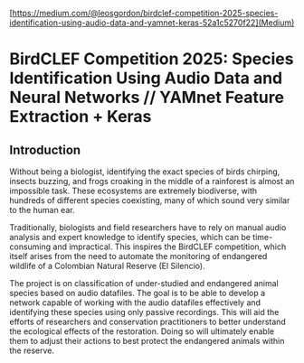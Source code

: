 [https://medium.com/@leosgordon/birdclef-competition-2025-species-identification-using-audio-data-and-yamnet-keras-52a1c5270f22](Medium)

# BirdCLEF Competition 2025: Species Identification Using Audio Data and Neural Networks // YAMnet Feature Extraction + Keras
## Introduction
Without being a biologist, identifying the exact species of birds chirping, insects buzzing, and frogs croaking in the middle of a rainforest is almost an impossible task. These ecosystems are extremely biodiverse, with hundreds of different species coexisting, many of which sound very similar to the human ear.

Traditionally, biologists and field researchers have to rely on manual audio analysis and expert knowledge to identify species, which can be time-consuming and impractical. This inspires the BirdCLEF competition, which itself arises from the need to automate the monitoring of endangered wildlife of a Colombian Natural Reserve (El Silencio).

The project is on classification of under-studied and endangered animal species based on audio datafiles. The goal is to be able to develop a network capable of working with the audio datafiles effectively and identifying these species using only passive recordings. This will aid the efforts of researchers and conservation practitioners to better understand the ecological effects of the restoration. Doing so will ultimately enable them to adjust their actions to best protect the endangered animals within the reserve.
